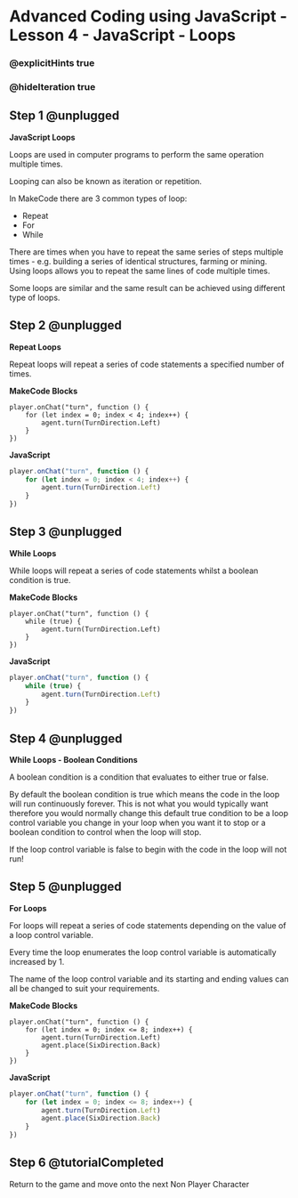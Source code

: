 # Advanced Coding using JavaScript - Lesson 4 - JavaScript - Loops

### @explicitHints true
### @hideIteration true

## Step 1 @unplugged
**JavaScript Loops**

Loops are used in computer programs to perform the same operation multiple times.

Looping can also be known as iteration or repetition.

In MakeCode there are 3 common types of loop:
- Repeat
- For
- While

There are times when you have to repeat the same series of steps multiple times - e.g. building a series of identical structures, farming or mining. Using loops allows you to repeat the same lines of code multiple times.

Some loops are similar and the same result can be achieved using different type of loops.

## Step 2 @unplugged
**Repeat Loops**

Repeat loops will repeat a series of code statements a specified number of times.

**MakeCode Blocks**
```blocks 
player.onChat("turn", function () {
    for (let index = 0; index < 4; index++) {
        agent.turn(TurnDirection.Left)
    }
})
```
**JavaScript**
```javascript 
player.onChat("turn", function () {
    for (let index = 0; index < 4; index++) {
        agent.turn(TurnDirection.Left)
    }
})
```
## Step 3 @unplugged
**While Loops**

While loops will repeat a series of code statements whilst a boolean condition is true.

**MakeCode Blocks**
```blocks 
player.onChat("turn", function () {
    while (true) {
        agent.turn(TurnDirection.Left)
    }
})
```
**JavaScript**
```javascript 
player.onChat("turn", function () {
    while (true) {
        agent.turn(TurnDirection.Left)
    }
})
```

## Step 4 @unplugged
**While Loops - Boolean Conditions**

A boolean condition is a condition that evaluates to either true or false.

By default the boolean condition is true which means the code in the loop will run continuously forever. This is not what you would typically want therefore you would normally change this default true condition to be a loop control variable you change in your loop when you want it to stop or a boolean condition to control when the loop will stop.

If the loop control variable is false to begin with the code in the loop will not run!

## Step 5 @unplugged
**For Loops**

For loops will repeat a series of code statements depending on the value of a loop control variable.

Every time the loop enumerates the loop control variable is automatically increased by 1.

The name of the loop control variable and its starting and ending values can all be changed to suit your requirements.

**MakeCode Blocks**
```blocks 
player.onChat("turn", function () {
    for (let index = 0; index <= 8; index++) {
        agent.turn(TurnDirection.Left)
        agent.place(SixDirection.Back)
    }
})
```
**JavaScript**
```javascript 
player.onChat("turn", function () {
    for (let index = 0; index <= 8; index++) {
        agent.turn(TurnDirection.Left)
        agent.place(SixDirection.Back)
    }
})
```
## Step 6 @tutorialCompleted
Return to the game and move onto the next Non Player Character